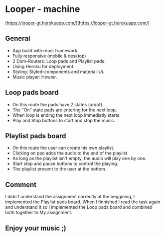 # Looper - machine
[https://looper-gt.herokuapp.com/](https://looper-gt.herokuapp.com/)
## General
- App build with react framework.
- Fully responsive (mobile & desktop) 
- 2 Dom-Routers: Loop pads and Playlist pads.
- Using Heroku for deployment. 
- Styling: Styled-components and material-Ui.
- Music player: Howler.

## Loop pads board
- On this route the pads have 2 states (on/of).
- The "On" state pads are entering for the next loop.
- When loop is ending the next loop immediatly starts.
- Play and Stop buttons to start and stop the music.

## Playlist pads board
- On this route the user can create his own playlist.
- Clicking on pad adds the audio to the end of the playlist.
- As long as the playlist isn't empty, the audio will play one by one.
- Start stop and pause buttons to control the playing.
- The playlist present to the user at the bottom.

## Comment 
I didn't understand the assignment correctly at the beggining, I implemented the Playlist pads board.
When I finnished I read the task again and understand it so I implemented the Loop pads board and combined both together to My assignment.


## Enjoy your music ;)
